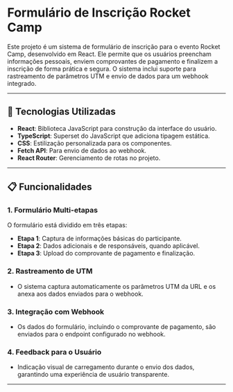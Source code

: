 # Formulário de Inscrição Rocket Camp

Este projeto é um sistema de formulário de inscrição para o evento Rocket Camp, desenvolvido em React. Ele permite que os usuários preencham informações pessoais, enviem comprovantes de pagamento e finalizem a inscrição de forma prática e segura. O sistema inclui suporte para rastreamento de parâmetros UTM e envio de dados para um webhook integrado.

---

## 🚀 Tecnologias Utilizadas

- **React**: Biblioteca JavaScript para construção da interface do usuário.
- **TypeScript**: Superset do JavaScript que adiciona tipagem estática.
- **CSS**: Estilização personalizada para os componentes.
- **Fetch API**: Para envio de dados ao webhook.
- **React Router**: Gerenciamento de rotas no projeto.

---

## 📋 Funcionalidades

### 1. **Formulário Multi-etapas**
O formulário está dividido em três etapas:
- **Etapa 1**: Captura de informações básicas do participante.
- **Etapa 2**: Dados adicionais e de responsáveis, quando aplicável.
- **Etapa 3**: Upload do comprovante de pagamento e finalização.

### 2. **Rastreamento de UTM**
- O sistema captura automaticamente os parâmetros UTM da URL e os anexa aos dados enviados para o webhook.

### 3. **Integração com Webhook**
- Os dados do formulário, incluindo o comprovante de pagamento, são enviados para o endpoint configurado no webhook.

### 4. **Feedback para o Usuário**
- Indicação visual de carregamento durante o envio dos dados, garantindo uma experiência de usuário transparente.

---
